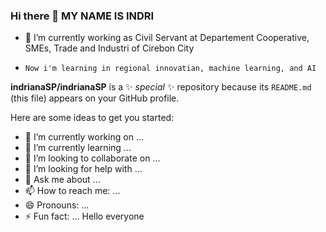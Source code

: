 ### Hi there 👋 MY NAME IS INDRI

- 🔭 I’m currently working as Civil Servant at Departement Cooperative, SMEs, Trade and Industri of Cirebon City
-     Now i'm learning in regional innovatian, machine learning, and AI
**indrianaSP/indrianaSP** is a ✨ _special_ ✨ repository because its `README.md` (this file) appears on your GitHub profile.

Here are some ideas to get you started:

- 🔭 I’m currently working on ...
- 🌱 I’m currently learning ...
- 👯 I’m looking to collaborate on ...
- 🤔 I’m looking for help with ...
- 💬 Ask me about ...
- 📫 How to reach me: ...
- 😄 Pronouns: ...
- ⚡ Fun fact: ...
Hello everyone
